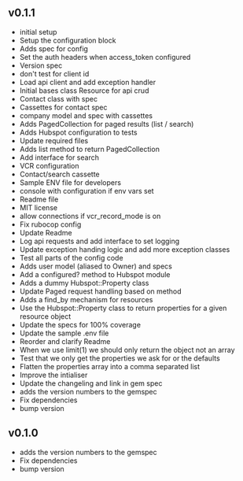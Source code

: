 
## v0.1.1

- initial setup
- Setup the configuration block
- Adds spec for config
- Set the auth headers when access_token configured
- Version spec
- don't test for client id
- Load api client and add exception handler
- Initial bases class Resource for api crud
- Contact class with spec
- Cassettes for contact spec
- company model and spec with cassettes
- Adds PagedCollection for paged results (list / search)
- Adds Hubspot configuration to tests
- Update required files
- Adds list method to return PagedCollection
- Add interface for search
- VCR configuration
- Contact/search cassette
- Sample ENV file for developers
- console with configuration if env vars set
- Readme file
- MIT license
- allow connections if vcr_record_mode is on
- Fix rubocop config
- Update Readme
- Log api requests and add interface to set logging
- Update exception handing logic and add more exception classes
- Test all parts of the config code
- Adds user model (aliased to Owner) and specs
- Add a configured? method to Hubspot module
- Adds a dummy Hubspot::Property class
- Update Paged request handling based on method
- Adds a find_by mechanism for resources
- Use the Hubspot::Property class to return properties for a given resource object
- Update the specs for 100% coverage
- Update the sample .env file
- Reorder and clarify Readme
- When we use limit(1) we should only return the object not an array
- Test that we only get the properties we ask for or the defaults
- Flatten the properties array into a comma separated list
- Improve the intialiser
- Update the changeling and link in gem spec
- adds the version numbers to the gemspec
- Fix dependencies
- bump version

## v0.1.0

- adds the version numbers to the gemspec
- Fix dependencies
- bump version
